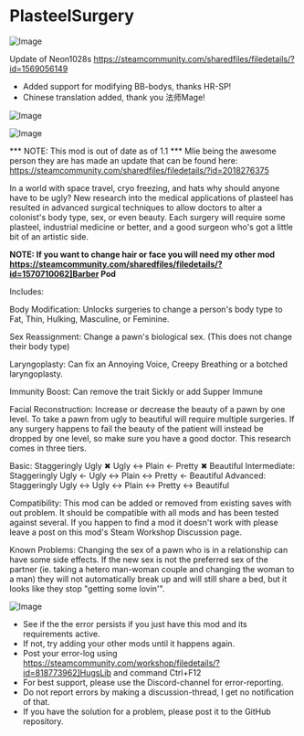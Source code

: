 # PlasteelSurgery

![Image](https://i.imgur.com/buuPQel.png)

Update of Neon1028s
https://steamcommunity.com/sharedfiles/filedetails/?id=1569056149

- Added support for modifying BB-bodys, thanks HR-SP!
- Chinese translation added, thank you 法师Mage!

![Image](https://i.imgur.com/pufA0kM.png)

	
![Image](https://i.imgur.com/Z4GOv8H.png)


*** NOTE: This mod is out of date as of 1.1 ***
Mlie being the awesome person they are has made an update that can be found here:
https://steamcommunity.com/sharedfiles/filedetails/?id=2018276375

In a world with space travel, cryo freezing, and hats why should anyone have to be ugly? New research into the medical applications of plasteel has resulted in advanced surgical techniques to allow doctors to alter a colonist's body type, sex, or even beauty. Each surgery will require some plasteel, industrial medicine or better, and a good surgeon who's got a little bit of an artistic side. 

**NOTE: If you want to change hair or face you will need my other mod https://steamcommunity.com/sharedfiles/filedetails/?id=1570710062]Barber Pod**

Includes:

Body Modification: Unlocks surgeries to change a person's body type to Fat, Thin, Hulking, Masculine, or Feminine. 

Sex Reassignment: Change a pawn's biological sex. (This does not change their body type)

Laryngoplasty: Can fix an Annoying Voice, Creepy Breathing or a botched laryngoplasty.

Immunity Boost: Can remove the trait Sickly or add Supper Immune

Facial Reconstruction: Increase or decrease the beauty of a pawn by one level. To take a pawn from ugly to beautiful will require multiple surgeries. If any surgery happens to fail the beauty of the patient will instead be dropped by one level, so make sure you have a good doctor. This research comes in three tiers.

Basic: 
    Staggeringly Ugly ✖ Ugly ↔ Plain ← Pretty ✖ Beautiful
Intermediate: 
    Staggeringly Ugly ← Ugly ↔ Plain ↔ Pretty ← Beautiful 
Advanced: 
    Staggeringly Ugly ↔ Ugly ↔ Plain ↔ Pretty ↔ Beautiful

Compatibility: This mod can be added or removed from existing saves with out problem. It should be compatible with all mods and has been tested against several. If you happen to find a mod it doesn't work with please leave a post on this mod's Steam Workshop Discussion page.

Known Problems: Changing the sex of a pawn who is in a relationship can have some side effects. If the new sex is not the preferred sex of the partner (ie. taking a hetero man-woman couple and changing the woman to a man) they will not automatically break up and will still share a bed, but it looks like they stop "getting some lovin'".


![Image](https://i.imgur.com/PwoNOj4.png)



-  See if the the error persists if you just have this mod and its requirements active.
-  If not, try adding your other mods until it happens again.
-  Post your error-log using https://steamcommunity.com/workshop/filedetails/?id=818773962]HugsLib and command Ctrl+F12
-  For best support, please use the Discord-channel for error-reporting.
-  Do not report errors by making a discussion-thread, I get no notification of that.
-  If you have the solution for a problem, please post it to the GitHub repository.




